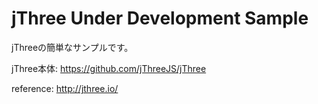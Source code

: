 # jThree Under Development Sample

jThreeの簡単なサンプルです。

jThree本体: https://github.com/jThreeJS/jThree

reference: http://jthree.io/

